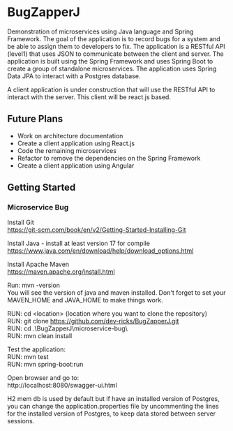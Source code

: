 # BugZapperJ

Demonstration of microservices using Java language and Spring Framework. The goal of the application is to record bugs
for a system and be able to assign them to developers to fix. The application is a RESTful API (level1) that uses JSON
to communicate between the client and server. The application is built using the Spring Framework and uses Spring Boot
to create a group of standalone microservices. The application uses Spring Data JPA to interact with a Postgres
database.

A client application is under construction that will use the RESTful API to interact with the server. This client will
be react.js based.
## Future Plans
- Work on architecture documentation
- Create a client application using React.js
- Code the remaining microservices
- Refactor to remove the dependencies on the Spring Framework
- Create a client application using Angular

## Getting Started
### Microservice Bug
Install Git<br/>
https://git-scm.com/book/en/v2/Getting-Started-Installing-Git<br/>

Install Java - install at least version 17 for compile<br/>
https://www.java.com/en/download/help/download_options.html<br/>

Install Apache Maven<br/>
https://maven.apache.org/install.html<br/>

Run: mvn -version<br/>
You will see the version of java and maven installed. Don't forget to set your MAVEN_HOME and JAVA_HOME to make things
work.<br/>

RUN: cd \<location\> (location where you want to clone the repository)<br/>
RUN: git clone https://github.com/dev-ricks/BugZapperJ.git<br/>
RUN: cd .\BugZapperJ\microservice-bug\ <br/>
RUN: mvn clean install<br/>

Test the application:<br/>
RUN: mvn test <br/>
RUN: mvn spring-boot:run<br/>

Open browser and go to:<br/>
http://localhost:8080/swagger-ui.html<br/>

H2 mem db is used by default but if have an installed version of Postgres, you can change the application.properties file by
uncommenting the lines for the installed version of Postgres, to keep data stored between server sessions. <br/>


